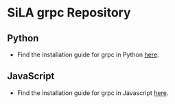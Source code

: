 # SiLA grpc Repository

## Python

- Find the installation guide for grpc in Python [here](http://www.grpc.io/docs/tutorials/basic/python.html).


## JavaScript

- Find the installation guide for grpc in Javascript [here](http://www.grpc.io/docs/tutorials/basic/node.html).
